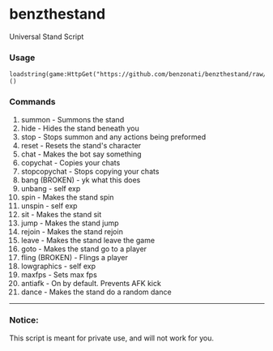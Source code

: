 # benzthestand
Universal Stand Script

### Usage
```luau
loadstring(game:HttpGet("https://github.com/benzonati/benzthestand/raw/refs/heads/main/main.luau"))()
```  
### Commands
1. summon - Summons the stand
2. hide - Hides the stand beneath you
3. stop - Stops summon and any actions being preformed
4. reset - Resets the stand's character
5. chat - Makes the bot say something
6. copychat - Copies your chats
7. stopcopychat - Stops copying your chats
8. bang (BROKEN) - yk what this does
9. unbang - self exp
10. spin - Makes the stand spin
11. unspin - self exp
12. sit - Makes the stand sit
13. jump - Makes the stand jump
14. rejoin - Makes the stand rejoin
15. leave - Makes the stand leave the game
16. goto - Makes the stand go to a player
17. fling (BROKEN) - Flings a player
18. lowgraphics - self exp
19. maxfps - Sets max fps
20. antiafk - On by default. Prevents AFK kick
21. dance - Makes the stand do a random dance 
---
### Notice:
This script is meant for private use, and will not work for you.
